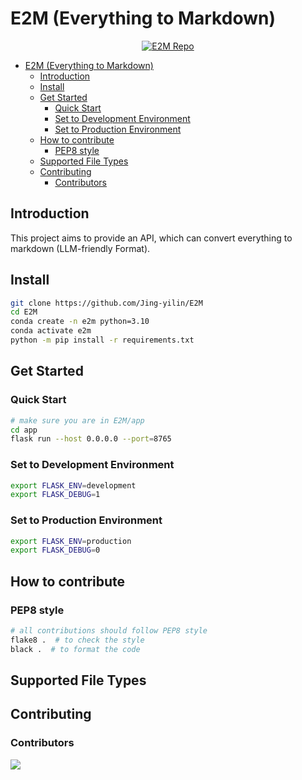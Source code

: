 # E2M (Everything to Markdown)

<p align="center">
    <a href="https://github.com/Jing-yilin/E2M">
        <img src="https://img.shields.io/badge/E2M-repo-blue" alt="E2M Repo">
    </a>
</p>

- [E2M (Everything to Markdown)](#e2m-everything-to-markdown)
  - [Introduction](#introduction)
  - [Install](#install)
  - [Get Started](#get-started)
    - [Quick Start](#quick-start)
    - [Set to Development Environment](#set-to-development-environment)
    - [Set to Production Environment](#set-to-production-environment)
  - [How to contribute](#how-to-contribute)
    - [PEP8 style](#pep8-style)
  - [Supported File Types](#supported-file-types)
  - [Contributing](#contributing)
    - [Contributors](#contributors)

## Introduction

This project aims to provide an API, which can convert everything to markdown (LLM-friendly Format).

## Install

```bash
git clone https://github.com/Jing-yilin/E2M
cd E2M
conda create -n e2m python=3.10
conda activate e2m
python -m pip install -r requirements.txt
```

## Get Started

### Quick Start

```bash
# make sure you are in E2M/app
cd app
flask run --host 0.0.0.0 --port=8765
```

### Set to Development Environment

```bash
export FLASK_ENV=development
export FLASK_DEBUG=1
```

### Set to Production Environment

```bash
export FLASK_ENV=production
export FLASK_DEBUG=0
```

## How to contribute

### PEP8 style

```bash
# all contributions should follow PEP8 style
flake8 .  # to check the style
black .  # to format the code
```

## Supported File Types


## Contributing

### Contributors

<a href="https://github.com/Jing-yilin/E2M/graphs/contributors">
  <img src="https://contrib.rocks/image?repo=Jing-yilin/E2M" />
</a>